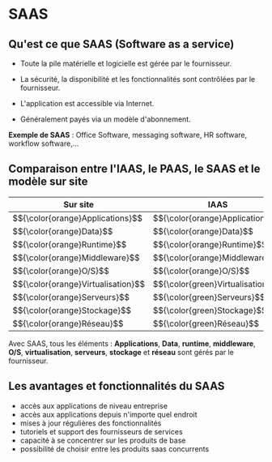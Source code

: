 # SAAS

## Qu'est ce que SAAS (Software as a service)

- Toute la pile matérielle et logicielle est gérée par le fournisseur.

- La sécurité, la disponibilité et les fonctionnalités sont contrôlées par le fournisseur.

- L'application est accessible via Internet.

- Généralement payés via un modèle d'abonnement.

**Exemple de SAAS** : Office Software, messaging software, HR software, workflow software,...

## Comparaison entre l'IAAS, le PAAS, le SAAS et le modèle sur site

<table>
  <thead>
    <tr>
      <th>Sur site</th>
      <th>IAAS</th>
      <th>PAAS</th>
      <th>SAAS</th>
    </tr>
  </thead>
  <tbody>
    <tr>
      <td>$${\color{orange}Applications}$$</td>
      <td>$${\color{orange}Applications}$$</td>
      <td>$${\color{orange}Applications}$$</td>
      <td>$${\color{green}Applications}$$</td>
    </tr>
    <tr>
      <td>$${\color{orange}Data}$$</td>
      <td>$${\color{orange}Data}$$</td>
      <td>$${\color{orange}Data}$$</td>
      <td>$${\color{green}Data}$$</td>
    </tr>
    <tr>
      <td>$${\color{orange}Runtime}$$</td>
      <td>$${\color{orange}Runtime}$$</td>
      <td>$${\color{green}Runtime}$$</td>
      <td>$${\color{green}Runtime}$$</td>
    </tr>
    <tr>
      <td>$${\color{orange}Middleware}$$</td>
      <td>$${\color{orange}Middleware}$$</td>
      <td>$${\color{green}Middleware}$$</td>
      <td>$${\color{green}Middleware}$$</td>
    </tr>
    <tr>
      <td>$${\color{orange}O/S}$$</td>
      <td>$${\color{orange}O/S}$$</td>
      <td>$${\color{green}O/S}$$</td>
      <td>$${\color{green}O/S}$$</td>
    </tr>
    <tr>
      <td>$${\color{orange}Virtualisation}$$</td>
      <td>$${\color{green}Virtualisation}$$</td>
      <td>$${\color{green}Virtualisation}$$</td>
      <td>$${\color{green}Virtualisation}$$</td>
    </tr>
    <tr>
      <td>$${\color{orange}Serveurs}$$</td>
      <td>$${\color{green}Serveurs}$$</td>
      <td>$${\color{green}Serveurs}$$</td>
      <td>$${\color{green}Serveurs}$$</td>
    </tr>
    <tr>
      <td>$${\color{orange}Stockage}$$</td>
      <td>$${\color{green}Stockage}$$</td>
      <td>$${\color{green}Stockage}$$</td>
      <td>$${\color{green}Stockage}$$</td>
    </tr>
    <tr>
      <td>$${\color{orange}Réseau}$$</td>
      <td>$${\color{green}Réseau}$$</td>
      <td>$${\color{green}Réseau}$$</td>
      <td>$${\color{green}Réseau}$$</td>
    </tr>
  </tbody>
</table>

Avec SAAS, tous les éléments : **Applications**, **Data**, **runtime**, **middleware**, **O/S**, **virtualisation**, **serveurs**, **stockage** et **réseau** sont gérés par le fournisseur.

## Les avantages et fonctionnalités du SAAS

- accès aux applications de niveau entreprise
- accès aux applications depuis n'importe quel endroit
- mises à jour régulières des fonctionnalités
- tutoriels et support des fournisseurs de services
- capacité à se concentrer sur les produits de base
- possibilité de choisir entre les produits saas concurrents